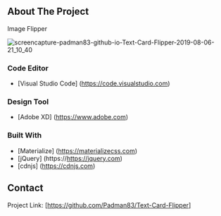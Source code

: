 ## About The Project
Image Flipper

![screencapture-padman83-github-io-Text-Card-Flipper-2019-08-06-21_10_40](https://user-images.githubusercontent.com/45048950/65517378-33ed2e80-df15-11e9-9f51-3aeac36ffc9c.png)

### Code Editor
* [Visual Studio Code] (https://code.visualstudio.com)

### Design Tool
* [Adobe XD] (https://www.adobe.com)

### Built With
* [Materialize] (https://materializecss.com)
* [jQuery] (https://https://jquery.com)
* [cdnjs] (https://cdnjs.com)

## Contact
Project Link: [https://github.com/Padman83/Text-Card-Flipper]
